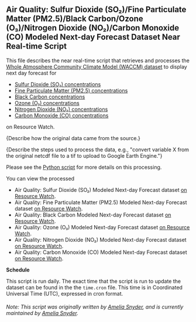## Air Quality: Sulfur Dioxide (SO₂)/Fine Particulate Matter (PM2.5)/Black Carbon/Ozone (O₃)/Nitrogen Dioxide (NO₂)/Carbon Monoxide (CO) Modeled Next-day Forecast Dataset Near Real-time Script
This file describes the near real-time script that retrieves and processes the [Whole Atmosphere Community Climate Model (WACCM) dataset](https://www2.acom.ucar.edu/gcm/waccm) to display next day forecast for
* [Sulfur Dioxide (SO₂) concentrations](https://resourcewatch.org/data/explore/cit038-Air-Quality-Modeled-Forecast-WACCM-SO)
* [Fine Particulate Matter (PM2.5) concentrations](https://resourcewatch.org/data/explore/cit038-Air-Quality-Modeled-Forecast-WACCM-PM-25)
* [Black Carbon concentrations](https://resourcewatch.org/data/explore/cit038-Air-Quality-Modeled-Forecast-WACCM-Black-Carbon)
* [Ozone (O₃) concentrations](https://resourcewatch.org/data/explore/cit038-Air-Quality-Modeled-Forecast-WACCM-O)
* [Nitrogen Dioxide (NO₂) concentrations](https://resourcewatch.org/data/explore/cit038-Air-Quality-Modeled-Forecast-WACCM-NO)
* [Carbon Monoxide (CO) concentrations](https://resourcewatch.org/data/explore/cit038-Air-Quality-Modeled-Forecast-WACCM-CO)

on Resource Watch.

{Describe how the original data came from the source.}

{Describe the steps used to process the data, e.g., "convert variable X from the original netcdf file to a tif to upload to Google Earth Engine."}

Please see the [Python script](https://github.com/resource-watch/nrt-scripts/blob/master/cit_038_waccm_atmospheric_chemistry_model/contents/src/__init__.py) for more details on this processing.

You can view the processed 
* Air Quality: Sulfur Dioxide (SO₂) Modeled Next-day Forecast dataset [on Resource Watch](https://resourcewatch.org/data/explore/cit038-Air-Quality-Modeled-Forecast-WACCM-SO).
* Air Quality: Fine Particulate Matter (PM2.5) Modeled Next-day Forecast dataset [on Resource Watch](https://resourcewatch.org/data/explore/cit038-Air-Quality-Modeled-Forecast-WACCM-PM-25).
* Air Quality: Black Carbon Modeled Next-day Forecast dataset [on Resource Watch](https://resourcewatch.org/data/explore/cit038-Air-Quality-Modeled-Forecast-WACCM-Black-Carbon).
* Air Quality: Ozone (O₃) Modeled Next-day Forecast dataset [on Resource Watch](https://resourcewatch.org/data/explore/cit038-Air-Quality-Modeled-Forecast-WACCM-O).
* Air Quality: Nitrogen Dioxide (NO₂) Modeled Next-day Forecast dataset [on Resource Watch](https://resourcewatch.org/data/explore/cit038-Air-Quality-Modeled-Forecast-WACCM-NO).
* Air Quality: Carbon Monoxide (CO) Modeled Next-day Forecast dataset [on Resource Watch](https://resourcewatch.org/data/explore/cit038-Air-Quality-Modeled-Forecast-WACCM-CO).


**Schedule**

This script is run daily. The exact time that the script is run to update the dataset can be found in the the `time.cron` file. This time is in Coordinated Universal Time (UTC), expressed in cron format.

###### Note: This script was originally written by [Amelia Snyder](https://www.wri.org/profile/amelia-snyder), and is currently maintained by [Amelia Snyder](https://www.wri.org/profile/amelia-snyder).
